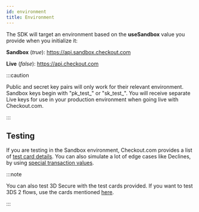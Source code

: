 ```yaml
---
id: environment
title: Environment
---
```


The SDK will target an environment based on the **useSandbox** value you provide when you initialize it:


**Sandbox** (_true_): https://api.sandbox.checkout.com

**Live** (_false_): https://api.checkout.com

:::caution

Public and secret key pairs will only work for their relevant environment. Sandbox keys begin with "pk&#95;test&#95;" or "sk&#95;test&#95;". You will receive separate Live keys for use in your production environment when going live with Checkout.com.

:::

## Testing

If you are testing in the Sandbox environment, Checkout.com provides a list of [test card details](https://docs.checkout.com/testing/test-card-numbers). You can also simulate a lot of edge cases like Declines, by using [special transaction values](https://docs.checkout.com/testing/response-code-testing).

:::note

You can also test 3D Secure with the test cards provided. If you want to test 3DS 2 flows, use the cards mentioned [here](https://docs.checkout.com/testing/3d-secure-testing).

:::
